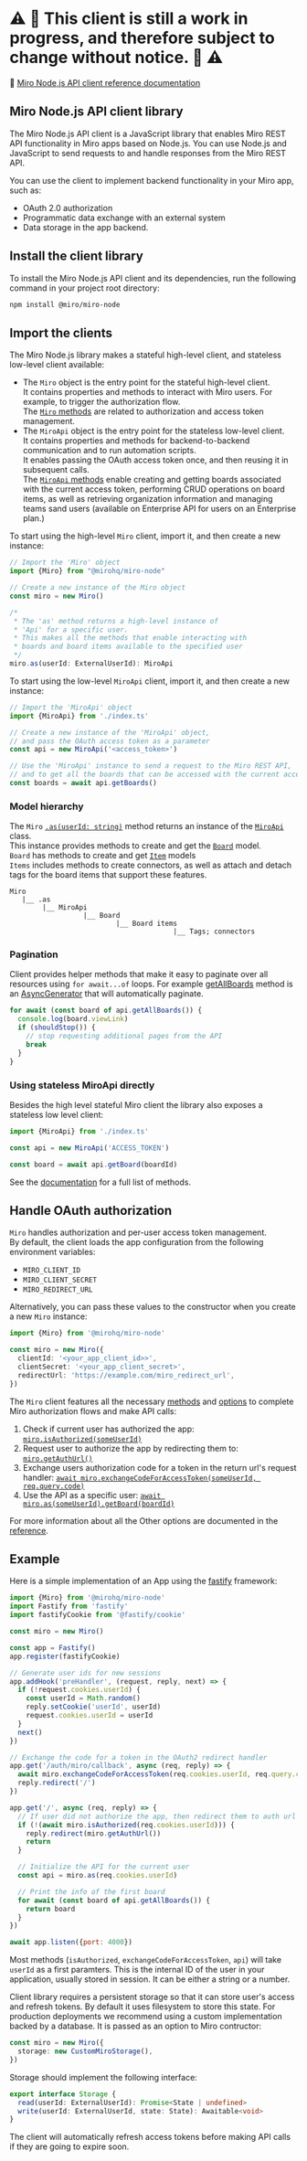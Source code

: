 # ⚠️ 🚧 This client is still a work in progress, and therefore subject to change without notice. 🚧 ⚠️

🚧 [Miro Node,js API client reference documentation](https://miroapp.github.io/api-clients/classes/index.Miro.html)

## Miro Node.js API client library

The Miro Node.js API client is a JavaScript library that enables Miro REST API functionality in Miro apps based on Node.js.
You can use Node.js and JavaScript to send requests to and handle responses from the Miro REST API.

You can use the client to implement backend functionality in your Miro app, such as:

- OAuth 2.0 authorization
- Programmatic data exchange with an external system
- Data storage in the app backend.

## Install the client library

To install the Miro Node.js API client and its dependencies, run the following command in your project root directory:

```bash
npm install @miro/miro-node
```

## Import the clients

The Miro Node.js library makes a stateful high-level client, and stateless low-level client available:

- The `Miro` object is the entry point for the stateful high-level client. \
  It contains properties and methods to interact with Miro users. For example, to trigger the authorization flow. \
  The [`Miro` methods](https://miroapp.github.io/api-clients/classes/index.Miro.html) are related to authorization and access token management.
- The `MiroApi` object is the entry point for the stateless low-level client. \
  It contains properties and methods for backend-to-backend communication and to run automation scripts. \
  It enables passing the OAuth access token once, and then reusing it in subsequent calls. \
  The [`MiroApi` methods](https://miroapp.github.io/api-clients/classes/index.MiroApi.html) enable creating and getting boards associated with the current access token, performing CRUD operations on board items, as well as retrieving organization information and managing teams sand users (available on Enterprise API for users on an Enterprise plan.)

To start using the high-level `Miro` client, import it, and then create a new instance:

```typescript
// Import the 'Miro' object
import {Miro} from "@mirohq/miro-node"

// Create a new instance of the Miro object
const miro = new Miro()

/*
 * The 'as' method returns a high-level instance of
 * 'Api' for a specific user.
 * This makes all the methods that enable interacting with
 * boards and board items available to the specified user
 */
miro.as(userId: ExternalUserId): MiroApi
```

To start using the low-level `MiroApi` client, import it, and then create a new instance:

```typescript
// Import the 'MiroApi' object
import {MiroApi} from './index.ts'

// Create a new instance of the 'MiroApi' object,
// and pass the OAuth access token as a parameter
const api = new MiroApi('<access_token>')

// Use the 'MiroApi' instance to send a request to the Miro REST API,
// and to get all the boards that can be accessed with the current access token.
const boards = await api.getBoards()
```

### Model hierarchy

The `Miro` [`.as(userId: string)`](https://miroapp.github.io/api-clients/classes/index.Miro.html#as) method returns an instance of the [`MiroApi`](https://miroapp.github.io/api-clients/classes/highlevel.Api.html) class. \
This instance provides methods to create and get the [`Board`](https://miroapp.github.io/api-clients/classes/highlevel.Board.html) model. \
`Board` has methods to create and get [`Item`](https://miroapp.github.io/api-clients/classes/highlevel.Item.html) models \
`Items` includes methods to create connectors, as well as attach and detach tags for the board items that support these features.

```text
Miro
   |__ .as
        |__ MiroApi
                  |__ Board
                          |__ Board items
                                        |__ Tags; connectors
```

### Pagination

Client provides helper methods that make it easy to paginate over all resources using `for await...of` loops. For example [getAllBoards](https://miroapp.github.io/api-clients/classes/highlevel.Api.html#getAllBoards) method is an [AsyncGenerator](https://developer.mozilla.org/en-US/docs/Web/JavaScript/Reference/Global_Objects/AsyncGenerator) that will automatically paginate.

```typescript
for await (const board of api.getAllBoards()) {
  console.log(board.viewLink)
  if (shouldStop()) {
    // stop requesting additional pages from the API
    break
  }
}
```

### Using stateless MiroApi directly

Besides the high level stateful Miro client the library also exposes a stateless low level client:

```typescript
import {MiroApi} from './index.ts'

const api = new MiroApi('ACCESS_TOKEN')

const board = await api.getBoard(boardId)
```

See the [documentation](https://miroapp.github.io/api-clients/interfaces/api.MiroApi.html) for a full list of methods.

## Handle OAuth authorization

`Miro` handles authorization and per-user access token management. \
By default, the client loads the app configuration from the following environment variables:

- `MIRO_CLIENT_ID`
- `MIRO_CLIENT_SECRET`
- `MIRO_REDIRECT_URL`

Alternatively, you can pass these values to the constructor when you create a new `Miro` instance:

```typescript
import {Miro} from '@mirohq/miro-node'

const miro = new Miro({
  clientId: '<your_app_client_id>>',
  clientSecret: '<your_app_client_secret>',
  redirectUrl: 'https://example.com/miro_redirect_url',
})
```

The `Miro` client features all the necessary [methods](https://miroapp.github.io/api-clients/classes/index.Miro.html) and [options](https://miroapp.github.io/api-clients/interfaces/index.Opts.html) to complete Miro authorization flows and make API calls:

1. Check if current user has authorized the app: [`miro.isAuthorized(someUserId)`](https://miroapp.github.io/api-clients/classes/index.Miro.html#isAuthorized)
2. Request user to authorize the app by redirecting them to: [`miro.getAuthUrl()`](https://miroapp.github.io/api-clients/classes/index.Miro.html#getAuthUrl)
3. Exchange users authorization code for a token in the return url's request handler: [`await miro.exchangeCodeForAccessToken(someUserId, req.query.code)`](https://miroapp.github.io/api-clients/classes/index.Miro.html#exchangeCodeForAccessToken)
4. Use the API as a specific user: [`await miro.as(someUserId).getBoard(boardId)`](https://miroapp.github.io/api-clients/classes/index.Miro.html#as)

For more information about all the Other options are documented in the [reference](https://miroapp.github.io/api-clients/interfaces/index.Opts.html).

## Example

Here is a simple implementation of an App using the [fastify](https://www.fastify.io/) framework:

```javascript
import {Miro} from '@mirohq/miro-node'
import Fastify from 'fastify'
import fastifyCookie from '@fastify/cookie'

const miro = new Miro()

const app = Fastify()
app.register(fastifyCookie)

// Generate user ids for new sessions
app.addHook('preHandler', (request, reply, next) => {
  if (!request.cookies.userId) {
    const userId = Math.random()
    reply.setCookie('userId', userId)
    request.cookies.userId = userId
  }
  next()
})

// Exchange the code for a token in the OAuth2 redirect handler
app.get('/auth/miro/callback', async (req, reply) => {
  await miro.exchangeCodeForAccessToken(req.cookies.userId, req.query.code)
  reply.redirect('/')
})

app.get('/', async (req, reply) => {
  // If user did not authorize the app, then redirect them to auth url
  if (!(await miro.isAuthorized(req.cookies.userId))) {
    reply.redirect(miro.getAuthUrl())
    return
  }

  // Initialize the API for the current user
  const api = miro.as(req.cookies.userId)

  // Print the info of the first board
  for await (const board of api.getAllBoards()) {
    return board
  }
})

await app.listen({port: 4000})
```

Most methods (`isAuthorized`, `exchangeCodeForAccessToken`, `api`) will take `userId` as a first paramters. This is the internal ID of the user in your application, usually stored in session. It can be either a string or a number.

Client library requires a persistent storage so that it can store user's access and refresh tokens. By default it uses filesystem to store this state. For production deployments we recommend using a custom implementation backed by a database. It is passed as an option to Miro contructor:

```typescript
const miro = new Miro({
  storage: new CustomMiroStorage(),
})
```

Storage should implement the following interface:

```typescript
export interface Storage {
  read(userId: ExternalUserId): Promise<State | undefined>
  write(userId: ExternalUserId, state: State): Awaitable<void>
}
```

The client will automatically refresh access tokens before making API calls if they are going to expire soon.

